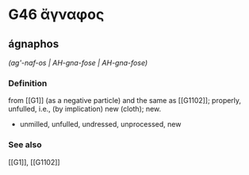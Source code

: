 # G46 ἄγναφος

## ágnaphos

_(ag'-naf-os | AH-gna-fose | AH-gna-fose)_

### Definition

from [[G1]] (as a negative particle) and the same as [[G1102]]; properly, unfulled, i.e., (by implication) new (cloth); new.

- unmilled, unfulled, undressed, unprocessed, new

### See also

[[G1]], [[G1102]]

